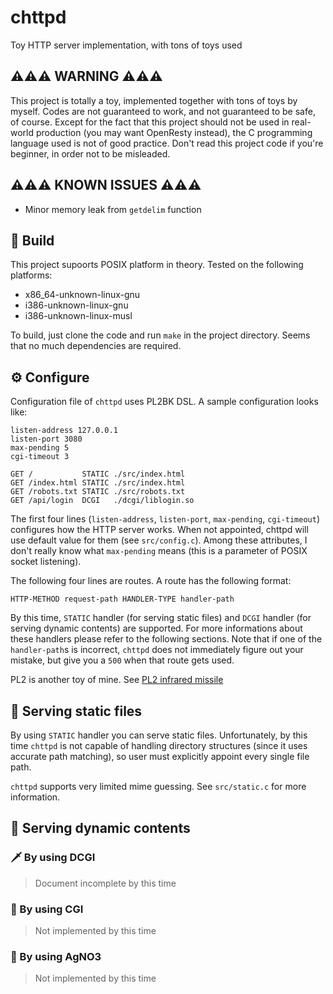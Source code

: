 # chttpd
Toy HTTP server implementation, with tons of toys used

## ⚠️⚠️⚠️ WARNING ⚠️⚠️⚠️
This project is totally a toy, implemented together with tons of toys by myself.
Codes are not guaranteed to work, and not guaranteed to be safe, of course. Except for the
fact that this project should not be used in real-world production (you may want OpenResty instead),
the C programming language used is not of good practice. Don't read this project code if you're
beginner, in order not to be misleaded.

## ⚠️⚠️⚠️ KNOWN ISSUES ⚠️⚠️⚠️
 - Minor memory leak from `getdelim` function

## 🔨 Build
This project supoorts POSIX platform in theory. Tested on the following platforms:
  - x86_64-unknown-linux-gnu
  - i386-unknown-linux-gnu
  - i386-unknown-linux-musl

To build, just clone the code and run `make` in the project directory. Seems that no much
dependencies are required.

## ⚙️ Configure
Configuration file of `chttpd` uses PL2BK DSL. A sample configuration looks like:
```
listen-address 127.0.0.1
listen-port 3080
max-pending 5
cgi-timeout 3

GET /           STATIC ./src/index.html
GET /index.html STATIC ./src/index.html
GET /robots.txt STATIC ./src/robots.txt
GET /api/login  DCGI   ./dcgi/liblogin.so
```

The first four lines (`listen-address`, `listen-port`, `max-pending`, `cgi-timeout`) configures
how the HTTP server works. When not appointed, chttpd will use default value for them
(see `src/config.c`). Among these attributes, I don't really know what `max-pending` means
(this is a parameter of POSIX socket listening).

The following four lines are routes. A route has the following format:
```
HTTP-METHOD request-path HANDLER-TYPE handler-path
```

By this time, `STATIC` handler (for serving static files) and `DCGI` handler (for serving dynamic
contents) are supported. For more informations about these handlers please refer to the following
sections. Note that if one of the `handler-path`s is incorrect, `chttpd` does not immediately
figure out your mistake, but give you a `500` when that route gets used.

PL2 is another toy of mine. See [PL2 infrared missile](https://github.com/PL2-Lang/PL2)

## 📂 Serving static files
By using `STATIC` handler you can serve static files. Unfortunately, by this time `chttpd` is not
capable of handling directory structures (since it uses accurate path matching), so user must
explicitly appoint every single file path.

`chttpd` supports very limited mime guessing. See `src/static.c` for more information.

## 🔄 Serving dynamic contents

### 🗡️ By using DCGI
> Document incomplete by this time

### 🌵 By using CGI
> Not implemented by this time

### 🥈 By using AgNO3
> Not implemented by this time
